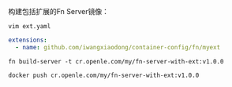 
构建包括扩展的Fn Server镜像：
    
    vim ext.yaml

```yaml
extensions:
  - name: github.com/iwangxiaodong/container-config/fn/myext
```
  
    fn build-server -t cr.openle.com/my/fn-server-with-ext:v1.0.0
    
    docker push cr.openle.com/my/fn-server-with-ext:v1.0.0

